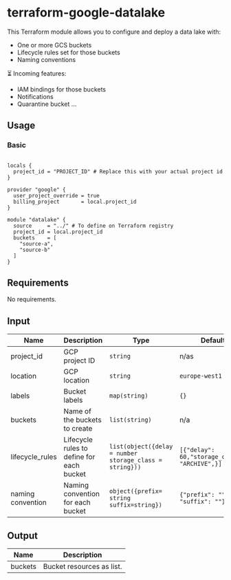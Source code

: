 # terraform-google-datalake

This Terraform module allows you to configure and deploy a data lake with:
- One or more GCS buckets
- Lifecycle rules set for those buckets
- Naming conventions

⏳ Incoming features:
- IAM bindings for those buckets
- Notifications
- Quarantine bucket
...

## Usage

### Basic

```hcl

locals {
  project_id = "PROJECT_ID" # Replace this with your actual project id
}

provider "google" {
  user_project_override = true
  billing_project       = local.project_id
}

module "datalake" {
  source     = "../" # To define on Terraform registry
  project_id = local.project_id
  buckets    = [
    "source-a",
    "source-b"
  ]
}

```

## Requirements

No requirements.


## Input

| Name | Description | Type | Default | Required |
|------|-------------|------|---------|----------|
| project_id | GCP project ID | `string` | n/as | yes |
| location  | GCP location  | `string` | `europe-west1`  | no |
| labels | Bucket labels | `map(string)` | `{}` | no |
| buckets | Name of the buckets to create | `list(string)`  | n/a | yes |
| lifecycle_rules | Lifecycle rules to define for each bucket | `list(object({delay = number storage_class = string})) ` | `[{"delay": 60,"storage_class": "ARCHIVE",}] ` | no |
| naming convention | Naming convention for each bucket | `object({prefix= string suffix=string})` | `{"prefix": "", "suffix": ""}` | no |


## Output

| Name    | Description               |
|---------|---------------------------|
| buckets | Bucket resources as list. |

